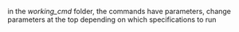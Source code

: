 in the *working_cmd* folder, the commands have parameters, change parameters at the top depending on which specifications to run 
